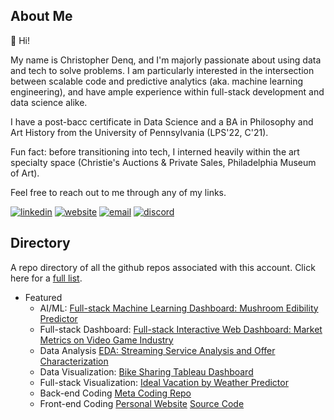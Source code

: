 ## About Me

👋 Hi! 

My name is Christopher Denq, and I'm majorly passionate about using data and tech to solve problems. I am particularly interested in the intersection between scalable code and predictive analytics (aka. machine learning engineering), and have ample experience within full-stack development and data science alike.

I have a post-bacc certificate in Data Science and a BA in Philosophy and Art History from the University of Pennsylvania (LPS'22, C'21).

Fun fact: before transitioning into tech, I interned heavily within the art specialty space (Christie's Auctions & Private Sales, Philadelphia Museum of Art). 

Feel free to reach out to me through any of my links.

[![linkedin](https://img.shields.io/badge/LinkedIn-0077B5?style=for-the-badge&logo=linkedin&logoColor=white)](https://www.linkedin.com/in/christopherdenq/) [![website](https://img.shields.io/badge/Blogger-FF5722?style=for-the-badge&logo=blogger&logoColor=white)](https://cdenq.github.io/) [![email](https://img.shields.io/badge/Gmail-D14836?style=for-the-badge&logo=gmail&logoColor=white)](mailto:christopherdenq@gmail.com) [![discord](https://img.shields.io/badge/Discord-7289DA?style=for-the-badge&logo=discord&logoColor=white)](https://discordapp.com/users/122537517835616257) 

## Directory

A repo directory of all the github repos associated with this account. Click here for a [full list](https://github.com/cdenq/my-directory/blob/main/README.md).

- Featured
    - AI/ML: [Full-stack Machine Learning Dashboard: Mushroom Edibility Predictor](https://github.com/cdenq/mushroom-edibility-predictor-web-app)
    - Full-stack Dashboard: [Full-stack Interactive Web Dashboard: Market Metrics on Video Game Industry](https://github.com/cdenq/web-dashboard-of-video-game-industry)
    - Data Analysis [EDA: Streaming Service Analysis and Offer Characterization](https://github.com/cdenq/streaming-service-analysis-and-offer-characterization)
    - Data Visualization: [Bike Sharing Tableau Dashboard](https://github.com/cdenq/bike-sharing-tableau-dashboard)
    - Full-stack Visualization: [Ideal Vacation by Weather Predictor](https://github.com/cdenq/ideal-vacation-by-weather-predictor)
    - Back-end Coding [Meta Coding Repo](https://github.com/cdenq/my-meta-coding-repo)
    - Front-end Coding [Personal Website](https://cdenq.github.io/) [Source Code](https://github.com/cdenq/cdenq.github.io)
